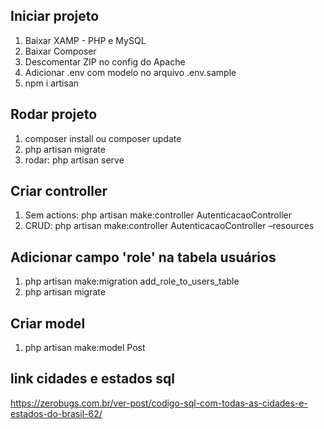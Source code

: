 ## Iniciar projeto

1. Baixar XAMP - PHP e MySQL
2. Baixar Composer
3. Descomentar ZIP no config do Apache
4. Adicionar .env com modelo no arquivo .env.sample
5. npm i artisan

## Rodar projeto

1. composer install ou composer update
2. php artisan migrate
2. rodar: php artisan serve

## Criar controller

1. Sem actions: php artisan make:controller AutenticacaoController
2. CRUD: php artisan make:controller AutenticacaoController –resources


## Adicionar campo 'role' na tabela usuários
1. php artisan make:migration add_role_to_users_table
2. php artisan migrate

## Criar model
1. php artisan make:model Post

## link cidades e estados sql
https://zerobugs.com.br/ver-post/codigo-sql-com-todas-as-cidades-e-estados-do-brasil-62/